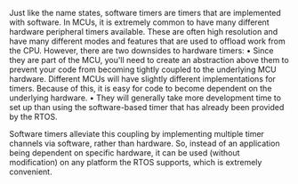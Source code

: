 Just like the name states, software timers are timers that are implemented with software. In MCUs, it is extremely common to have many different hardware peripheral timers available. These are often high resolution and have many different modes and features that are used to offload work from the CPU. However, there are two downsides to hardware timers: 
•	Since they are part of the MCU, you'll need to create an abstraction above them to prevent your code from becoming tightly coupled to the underlying MCU hardware. Different MCUs will have slightly different implementations for timers. Because of this, it is easy for code to become dependent on the underlying hardware. 
•	They will generally take more development time to set up than using the software-based timer that has already been provided by the RTOS.

Software timers alleviate this coupling by implementing multiple timer channels via software, rather than hardware. So, instead of an application being dependent on specific hardware, it can be used (without modification) on any platform the RTOS supports, which is extremely convenient.
